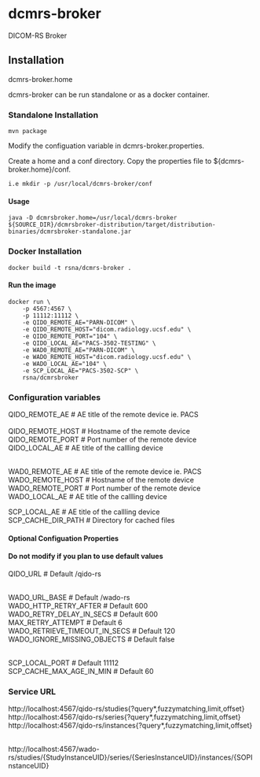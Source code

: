 # dcmrs-broker
DICOM-RS Broker

## Installation
dcmrs-broker.home

dcmrs-broker can be run standalone or as a docker container.  

### Standalone Installation

```
mvn package 
```

Modify the configuation variable in dcmrs-broker.properties. 

Create a home and a conf directory. Copy the properties file to ${dcmrs-broker.home}/conf.

```
i.e mkdir -p /usr/local/dcmrs-broker/conf
```

#### Usage 
```
java -D dcmrsbroker.home=/usr/local/dcmrs-broker ${SOURCE_DIR}/dcmrsbroker-distribution/target/distribution-binaries/dcmrsbroker-standalone.jar

````

### Docker Installation

```
docker build -t rsna/dcmrs-broker .
```

#### Run the image

```
docker run \
    -p 4567:4567 \
    -p 11112:11112 \
    -e QIDO_REMOTE_AE="PARN-DICOM" \
    -e QIDO_REMOTE_HOST="dicom.radiology.ucsf.edu" \
    -e QIDO_REMOTE_PORT="104" \
    -e QIDO_LOCAL_AE="PACS-3502-TESTING" \
    -e WAD0_REMOTE_AE="PARN-DICOM" \
    -e WADO_REMOTE_HOST="dicom.radiology.ucsf.edu" \
    -e WADO_LOCAL_AE="104" \
    -e SCP_LOCAL_AE="PACS-3502-SCP" \
    rsna/dcmrsbroker
```

### Configuration variables

QIDO_REMOTE_AE                              # AE title of the remote device ie. PACS<br />  
QIDO_REMOTE_HOST							# Hostname of the remote device<br /> 
QIDO_REMOTE_PORT							# Port number of the remote device<br />
QIDO_LOCAL_AE								# AE title of the callling device<br /><br />

WAD0_REMOTE_AE								# AE title of the remote device ie. PACS<br />
WADO_REMOTE_HOST							# Hostname of the remote device<br />
WADO_REMOTE_PORT							# Port number of the remote device<br />
WADO_LOCAL_AE								# AE title of the callling device<br />

SCP_LOCAL_AE								# AE title of the callling device<br />
SCP_CACHE_DIR_PATH                          # Directory for cached files<br />

#### Optional Configuation Properties
#### Do not modify if you plan to use default values

QIDO_URL 									# Default /qido-rs<br /><br />

WADO_URL_BASE								# Default /wado-rs<br />
WADO_HTTP_RETRY_AFTER                       # Default 600<br />
WADO_RETRY_DELAY_IN_SECS                    # Default 600<br />
MAX_RETRY_ATTEMPT                           # Default 6<br />
WADO_RETRIEVE_TIMEOUT_IN_SECS               # Default 120<br />
WADO_IGNORE_MISSING_OBJECTS                 # Default false<br /><br />

SCP_LOCAL_PORT								# Default 11112<br />
SCP_CACHE_MAX_AGE_IN_MIN                    # Default 60<br />


### Service URL

http://localhost:4567/qido-rs/studies{?query*,fuzzymatching,limit,offset}<br />
http://localhost:4567/qido-rs/series{?query*,fuzzymatching,limit,offset}<br />
http://localhost:4567/qido-rs/instances{?query*,fuzzymatching,limit,offset}<br /><br />

http://localhost:4567/wado-rs/studies/{StudyInstanceUID}/series/{SeriesInstanceUID}/instances/{SOPInstanceUID}
